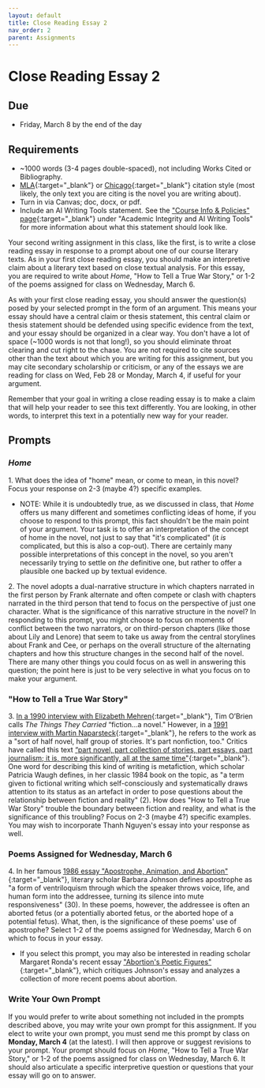 ```yaml
---
layout: default
title: Close Reading Essay 2
nav_order: 2
parent: Assignments
---
```

# Close Reading Essay 2
## Due
- Friday, March 8 by the end of the day

## Requirements
- ~1000 words (3-4 pages double-spaced), not including Works Cited or Bibliography.
- [MLA](https://owl.purdue.edu/owl/research_and_citation/mla_style/mla_formatting_and_style_guide/mla_formatting_and_style_guide.html){:target="_blank"} or [Chicago](https://owl.purdue.edu/owl/research_and_citation/chicago_manual_17th_edition/cmos_formatting_and_style_guide/chicago_manual_of_style_17th_edition.html){:target="_blank"} citation style (most likely, the only text you are citing is the novel you are writing about).
- Turn in via Canvas; doc, docx, or pdf.
- Include an AI Writing Tools statement. See the ["Course Info & Policies" page](https://lindsaythomas.net/engl3630s24/course-info-policies.html#academic-integrity-and-ai-writing-tools){:target="_blank"} under "Academic Integrity and AI Writing Tools" for more information about what this statement should look like.

Your second writing assignment in this class, like the first, is to write a close reading essay in response to a prompt about one of our course literary texts. As in your first close reading essay, you should make an interpretive claim about a literary text based on close textual analysis. For this essay, you are required to write about *Home*, "How to Tell a True War Story," or 1-2 of the poems assigned for class on Wednesday, March 6.

As with your first close reading essay, you should answer the question(s) posed by your selected prompt in the form of an argument. This means your essay should have a central claim or thesis statement, this central claim or thesis statement should be defended using specific evidence from the text, and your essay should be organized in a clear way. You don't have a lot of space (~1000 words is not that long!), so you should eliminate throat clearing and cut right to the chase. You are not required to cite sources other than the text about which you are writing for this assignment, but you may cite secondary scholarship or criticism, or any of the essays we are reading for class on Wed, Feb 28 or Monday, March 4, if useful for your argument.

Remember that your goal in writing a close reading essay is to make a claim that will help your reader to see this text differently. You are looking, in other words, to interpret this text in a potentially new way for your reader.

## Prompts
### *Home*
1\. What does the idea of "home" mean, or come to mean, in this novel? Focus your response on 2-3 (maybe 4?) specific examples.
- NOTE: While it is undoubtedly true, as we discussed in class, that *Home* offers us many different and sometimes conflicting ideas of home, if you choose to respond to this prompt, this fact shouldn't be the main point of your argument. Your task is to offer an interpretation of the concept of home in the novel, not just to say that "it's complicated" (it *is* complicated, but this is also a cop-out). There are certainly many possible interpretations of this concept in the novel, so you aren't necessarily trying to settle on *the* definitive one, but rather to offer a plausible one backed up by textual evidence.

2\. The novel adopts a dual-narrative structure in which chapters narrated in the first person by Frank alternate and often compete or clash with chapters narrated in the third person that tend to focus on the perspective of just one character. What is the significance of this narrative structure in the novel? In responding to this prompt, you might choose to focus on moments of conflict between the two narrators, or on third-person chapters (like those about Lily and Lenore) that seem to take us away from the central storylines about Frank and Cee, or perhaps on the overall structure of the alternating chapters and how this structure changes in the second half of the novel. There are many other things you could focus on as well in answering this question; the point here is just to be very selective in what you focus on to make your argument.

### "How to Tell a True War Story"
3\. [In a 1990 interview with Elizabeth Mehren](https://www.latimes.com/archives/la-xpm-1990-03-11-vw-490-story.html){:target="_blank"}, Tim O’Brien calls *The Things They Carried* “fiction...a novel." However, in a [1991 interview with Martin Naparsteck](https://www.jstor.org/stable/1208335?seq=8){:target="_blank"}, he refers to the work as a "sort of half novel, half group of stories. It's part nonfiction, too." Critics have called this text [“part novel, part collection of stories, part essays, part journalism; it is, more significantly, all at the same time"](https://www.proquest.com/docview/212447437?pq-origsite=gscholar&fromopenview=true&sourcetype=Scholarly%20Journals){:target="_blank"}. One word for describing this kind of writing is metafiction, which scholar Patricia Waugh defines, in her classic 1984 book on the topic, as "a term given to fictional writing which self-consciously and systematically draws attention to its status as an artefact in order to pose questions about the relationship between fiction and reality" (2). How does "How to Tell a True War Story" trouble the boundary between fiction and reality, and what is the significance of this troubling? Focus on 2-3 (maybe 4?) specific examples. You may wish to incorporate Thanh Nguyen's essay into your response as well.

### Poems Assigned for Wednesday, March 6
4\. In her famous [1986 essay "Apostrophe, Animation, and Abortion"](https://www.sas.upenn.edu/~cavitch/pdf-library/Johnson_Apostrophe.pdf){:target="_blank"}, literary scholar Barbara Johnson defines apostrophe as "a form of ventriloquism through which the speaker throws voice, life, and human form into the addressee, turning its silence into mute responsiveness" (30). In these poems, however, the addressee is often an aborted fetus (or a potentially aborted fetus, or the aborted hope of a potential fetus). What, then, is the significance of these poems' use of apostrophe? Select 1-2 of the poems assigned for Wednesday, March 6 on which to focus in your essay.
- If you select this prompt, you may also be interested in reading scholar Margaret Ronda's recent essay ["Abortion's Poetic Figures"](https://post45.org/2023/06/abortions-poetic-figures/){:target="_blank"}, which critiques Johnson's essay and analyzes a collection of more recent poems about abortion.

### Write Your Own Prompt
If you would prefer to write about something not included in the prompts described above, you may write your own prompt for this assignment. If you elect to write your own prompt, you must send me this prompt by class on **Monday, March 4** (at the latest). I will then approve or suggest revisions to your prompt. Your prompt should focus on *Home*, "How to Tell a True War Story," or 1-2 of the poems assigned for class on Wednesday, March 6. It should also articulate a specific interpretive question or questions that your essay will go on to answer.
